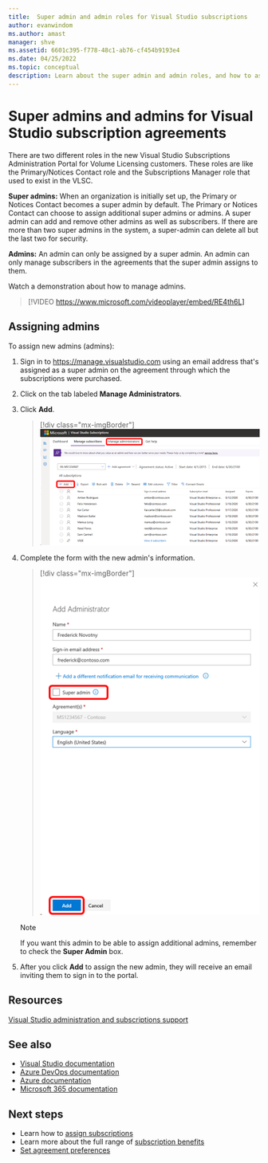 ```yaml
---
title:  Super admin and admin roles for Visual Studio subscriptions
author: evanwindom
ms.author: amast
manager: shve
ms.assetid: 6601c395-f778-48c1-ab76-cf454b9193e4
ms.date: 04/25/2022
ms.topic: conceptual
description: Learn about the super admin and admin roles, and how to assign admins. 
---
```


# Super admins and admins for Visual Studio subscription agreements

There are two different roles in the new Visual Studio Subscriptions Administration Portal for Volume Licensing customers. These roles are like the Primary/Notices Contact role and the Subscriptions Manager role that used to exist in the VLSC.

**Super admins:** When an organization is initially set up, the Primary or Notices Contact becomes a super admin by default. The Primary or Notices Contact can choose to assign additional super admins or admins. A super admin can add and remove other admins as well as subscribers. If there are more than two super admins in the system, a super-admin can delete all but the last two for security.

**Admins:** An admin can only be assigned by a super admin. An admin can only manage subscribers in the agreements that the super admin assigns to them.

Watch a demonstration about how to manage admins. 
> [!VIDEO https://www.microsoft.com/videoplayer/embed/RE4th6L]

## Assigning admins
To assign new admins (admins):
1. Sign in to https://manage.visualstudio.com using an email address that's assigned as a super admin on the agreement through which the subscriptions were purchased.
0. Click on the tab labeled **Manage Administrators**.
0. Click **Add**.
   > [!div class="mx-imgBorder"]
   > ![Add admins](_img/admin-roles/add-admins.png "Click the Manage Administrators blade, then click Add to assign new admins.")
0. Complete the form with the new admin's information.  
   > [!div class="mx-imgBorder"]
   > ![Add admin form](_img/admin-roles/add-form.png "Enter the sign-in information for the new admin, and choose whether to make them a super admin.  Then click Add.")

   > [!NOTE]
   > If you want this admin to be able to assign additional admins, remember to check the **Super Admin** box.

0. After you click **Add** to assign the new admin, they will receive an email inviting them to sign in to the portal.  

## Resources
[Visual Studio administration and subscriptions support](https://aka.ms/vsadminhelp)

## See also
+ [Visual Studio documentation](/visualstudio/)
+ [Azure DevOps documentation](/azure/devops/)
+ [Azure documentation](/azure/)
+ [Microsoft 365 documentation](/microsoft-365/)

## Next steps
+ Learn how to [assign subscriptions](assign-license.md)
+ Learn more about the full range of [subscription benefits](https://visualstudio.microsoft.com/vs/benefits/)
+ [Set agreement preferences](admin-preferences.md)